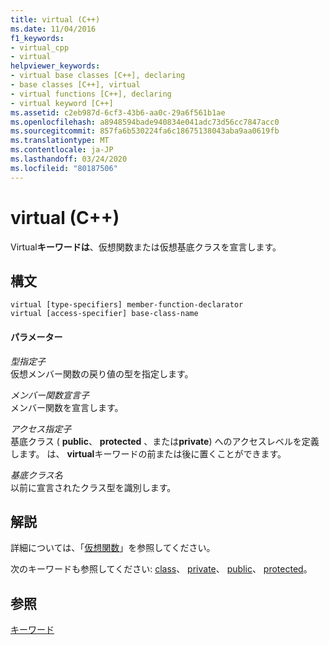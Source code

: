 ```yaml
---
title: virtual (C++)
ms.date: 11/04/2016
f1_keywords:
- virtual_cpp
- virtual
helpviewer_keywords:
- virtual base classes [C++], declaring
- base classes [C++], virtual
- virtual functions [C++], declaring
- virtual keyword [C++]
ms.assetid: c2eb987d-6cf3-43b6-aa0c-29a6f561b1ae
ms.openlocfilehash: a8948594bade940834e041adc73d56cc7847acc0
ms.sourcegitcommit: 857fa6b530224fa6c18675138043aba9aa0619fb
ms.translationtype: MT
ms.contentlocale: ja-JP
ms.lasthandoff: 03/24/2020
ms.locfileid: "80187506"
---
```

# <a name="virtual-c"></a>virtual (C++)

Virtual**キーワードは**、仮想関数または仮想基底クラスを宣言します。

## <a name="syntax"></a>構文

```
virtual [type-specifiers] member-function-declarator
virtual [access-specifier] base-class-name
```

#### <a name="parameters"></a>パラメーター

*型指定子*<br/>
仮想メンバー関数の戻り値の型を指定します。

*メンバー関数宣言子*<br/>
メンバー関数を宣言します。

*アクセス指定子*<br/>
基底クラス ( **public**、 **protected** 、または**private**) へのアクセスレベルを定義します。 は、 **virtual**キーワードの前または後に置くことができます。

*基底クラス名*<br/>
以前に宣言されたクラス型を識別します。

## <a name="remarks"></a>解説

詳細については、「[仮想関数](../cpp/virtual-functions.md)」を参照してください。

次のキーワードも参照してください: [class](../cpp/class-cpp.md)、 [private](../cpp/private-cpp.md)、 [public](../cpp/public-cpp.md)、 [protected](../cpp/protected-cpp.md)。

## <a name="see-also"></a>参照

[キーワード](../cpp/keywords-cpp.md)

